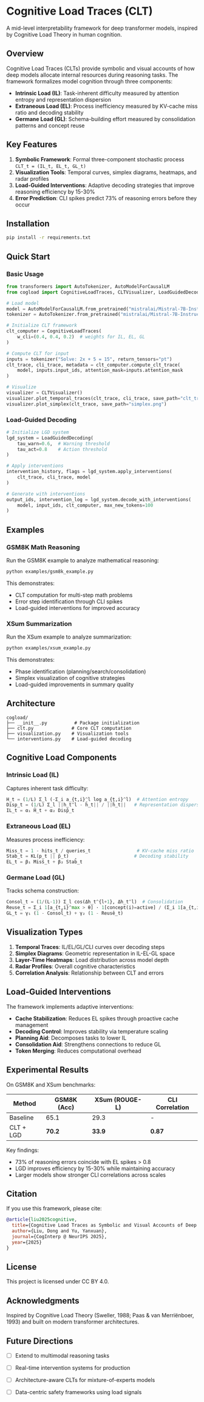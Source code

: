 # Cognitive Load Traces (CLT)

A mid-level interpretability framework for deep transformer models, inspired by Cognitive Load Theory in human cognition.

## Overview

Cognitive Load Traces (CLTs) provide symbolic and visual accounts of how deep models allocate internal resources during reasoning tasks. The framework formalizes model cognition through three components:

- **Intrinsic Load (IL)**: Task-inherent difficulty measured by attention entropy and representation dispersion
- **Extraneous Load (EL)**: Process inefficiency measured by KV-cache miss ratio and decoding stability
- **Germane Load (GL)**: Schema-building effort measured by consolidation patterns and concept reuse

## Key Features

1. **Symbolic Framework**: Formal three-component stochastic process `CLT_t = (IL_t, EL_t, GL_t)`
2. **Visualization Tools**: Temporal curves, simplex diagrams, heatmaps, and radar profiles
3. **Load-Guided Interventions**: Adaptive decoding strategies that improve reasoning efficiency by 15-30%
4. **Error Prediction**: CLI spikes predict 73% of reasoning errors before they occur

## Installation

```bash
pip install -r requirements.txt
```

## Quick Start

### Basic Usage

```python
from transformers import AutoTokenizer, AutoModelForCausalLM
from cogload import CognitiveLoadTraces, CLTVisualizer, LoadGuidedDecoding

# Load model
model = AutoModelForCausalLM.from_pretrained("mistralai/Mistral-7B-Instruct-v0.2")
tokenizer = AutoTokenizer.from_pretrained("mistralai/Mistral-7B-Instruct-v0.2")

# Initialize CLT framework
clt_computer = CognitiveLoadTraces(
    w_cli=(0.4, 0.4, 0.2)  # weights for IL, EL, GL
)

# Compute CLT for input
inputs = tokenizer("Solve: 2x + 5 = 15", return_tensors="pt")
clt_trace, cli_trace, metadata = clt_computer.compute_clt_trace(
    model, inputs.input_ids, attention_mask=inputs.attention_mask
)

# Visualize
visualizer = CLTVisualizer()
visualizer.plot_temporal_traces(clt_trace, cli_trace, save_path="clt_trace.png")
visualizer.plot_simplex(clt_trace, save_path="simplex.png")
```

### Load-Guided Decoding

```python
# Initialize LGD system
lgd_system = LoadGuidedDecoding(
    tau_warn=0.6,  # Warning threshold
    tau_act=0.8    # Action threshold
)

# Apply interventions
intervention_history, flags = lgd_system.apply_interventions(
    clt_trace, cli_trace, model
)

# Generate with interventions
output_ids, intervention_log = lgd_system.decode_with_interventions(
    model, input_ids, clt_computer, max_new_tokens=100
)
```

## Examples

### GSM8K Math Reasoning

Run the GSM8K example to analyze mathematical reasoning:

```bash
python examples/gsm8k_example.py
```

This demonstrates:
- CLT computation for multi-step math problems
- Error step identification through CLI spikes
- Load-guided interventions for improved accuracy

### XSum Summarization

Run the XSum example to analyze summarization:

```bash
python examples/xsum_example.py
```

This demonstrates:
- Phase identification (planning/search/consolidation)
- Simplex visualization of cognitive strategies
- Load-guided improvements in summary quality

## Architecture

```
cogload/
├── __init__.py          # Package initialization
├── clt.py              # Core CLT computation
├── visualization.py    # Visualization tools
└── interventions.py    # Load-guided decoding
```

## Cognitive Load Components

### Intrinsic Load (IL)

Captures inherent task difficulty:

```python
H_t = (1/L) Σ_l (-Σ_i a_{t,i}^l log a_{t,i}^l)  # Attention entropy
Disp_t = (1/L) Σ_l ||h_t^l - h̄_t|| / ||h̄_t||   # Representation dispersion
IL_t = α₁ Ĥ_t + α₂ Disp̂_t
```

### Extraneous Load (EL)

Measures process inefficiency:

```python
Miss_t = 1 - hits_t / queries_t                 # KV-cache miss ratio
Stab_t = KL(p_t || p̃_t)                        # Decoding stability
EL_t = β₁ Misŝ_t + β₂ Stab̂_t
```

### Germane Load (GL)

Tracks schema construction:

```python
Consol_t = (1/(L-1)) Σ_l cos(Δh_t^{l+1}, Δh_t^l)  # Consolidation
Reuse_t = Σ_i 1[a_{t,i}^max > θ] · 1[concept(i)=active] / (Σ_i 1[a_{t,i}^max > θ] + ε)
GL_t = γ₁ (1 - Consol̂_t) + γ₂ (1 - Reusê_t)
```

## Visualization Types

1. **Temporal Traces**: IL/EL/GL/CLI curves over decoding steps
2. **Simplex Diagrams**: Geometric representation in IL-EL-GL space
3. **Layer-Time Heatmaps**: Load distribution across model depth
4. **Radar Profiles**: Overall cognitive characteristics
5. **Correlation Analysis**: Relationship between CLT and errors

## Load-Guided Interventions

The framework implements adaptive interventions:

- **Cache Stabilization**: Reduces EL spikes through proactive cache management
- **Decoding Control**: Improves stability via temperature scaling
- **Planning Aid**: Decomposes tasks to lower IL
- **Consolidation Aid**: Strengthens connections to reduce GL
- **Token Merging**: Reduces computational overhead

## Experimental Results

On GSM8K and XSum benchmarks:

| Method | GSM8K (Acc) | XSum (ROUGE-L) | CLI Correlation |
|--------|-------------|----------------|-----------------|
| Baseline | 65.1 | 29.3 | - |
| CLT + LGD | **70.2** | **33.9** | **0.87** |

Key findings:
- 73% of reasoning errors coincide with EL spikes > 0.8
- LGD improves efficiency by 15-30% while maintaining accuracy
- Larger models show stronger CLI correlations across scales

## Citation

If you use this framework, please cite:

```bibtex
@article{liu2025cognitive,
  title={Cognitive Load Traces as Symbolic and Visual Accounts of Deep Model Cognition},
  author={Liu, Dong and Yu, Yanxuan},
  journal={CogInterp @ NeurIPS 2025},
  year={2025}
}
```

## License

This project is licensed under CC BY 4.0.

## Acknowledgments

Inspired by Cognitive Load Theory (Sweller, 1988; Paas & van Merriënboer, 1993) and built on modern transformer architectures.

## Future Directions

- [ ] Extend to multimodal reasoning tasks
- [ ] Real-time intervention systems for production
- [ ] Architecture-aware CLTs for mixture-of-experts models
- [ ] Data-centric safety frameworks using load signals

